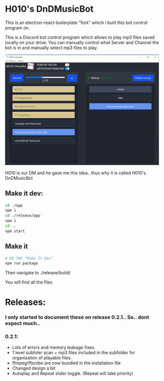 # H010's DnDMusicBot

This is an electron-react-boilerplate "fork" which i built this bot control program on.

This is a Discord bot control program which allows to play mp3 files saved locally on your drive. You can manually control what Server and Channel the bot is in and manually select mp3 files to play.

![alt text](./preview.png)

H010 is our DM and he gave me this idea.. thus why it is called H010's DnDMusicBot

## Make it dev:

```bash
cd ./app
npm i
cd ./release/app
npm i
cd ..
npm start
```

## Make it

```bash
# DO THE "Make It Dev"
npm run package
```

Then navigate to ./release/build/

You will find all the files

# Releases:

### I only started to document these on release 0.2.1.. So.. dont expect much..

### 0.2.1:

- Lots of errors and memory leakage fixes.
- 1 level subfoler scan + mp3 files included in the subfolder for organization of playable files.
- ffmpeg/ffprobe are now bundled in the installation file
- Changed design a bit
- Autoplay and Repeat slider toggle. (Repeat will take priority)
